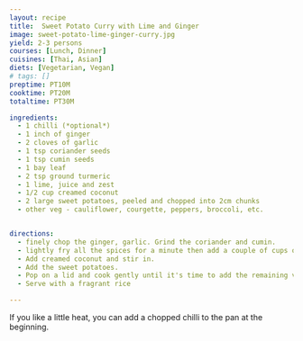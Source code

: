 ```yaml
---
layout: recipe
title:  Sweet Potato Curry with Lime and Ginger
image: sweet-potato-lime-ginger-curry.jpg
yield: 2-3 persons
courses: [Lunch, Dinner]
cuisines: [Thai, Asian]
diets: [Vegetarian, Vegan]
# tags: []
preptime: PT10M
cooktime: PT20M
totaltime: PT30M

ingredients:
  - 1 chilli (*optional*)
  - 1 inch of ginger
  - 2 cloves of garlic
  - 1 tsp coriander seeds
  - 1 tsp cumin seeds
  - 1 bay leaf
  - 2 tsp ground turmeric
  - 1 lime, juice and zest
  - 1/2 cup creamed coconut
  - 2 large sweet potatoes, peeled and chopped into 2cm chunks
  - other veg - cauliflower, courgette, peppers, broccoli, etc.


directions:
  - finely chop the ginger, garlic. Grind the coriander and cumin.
  - lightly fry all the spices for a minute then add a couple of cups of water, the zest and juice.
  - Add creamed coconut and stir in.
  - Add the sweet potatoes.
  - Pop on a lid and cook gently until it's time to add the remaining veg, depending on how long they take.
  - Serve with a fragrant rice

---
```


If you like a little heat, you can add a chopped chilli  to the pan at the beginning.
